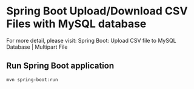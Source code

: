 # Spring Boot Upload/Download CSV Files with MySQL database

For more detail, please visit:
Spring Boot: Upload CSV file to MySQL Database | Multipart File

## Run Spring Boot application
```
mvn spring-boot:run
```
